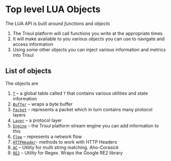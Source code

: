 # Top level LUA Objects

The LUA API is built around *functions* and *objects*

1. The Trisul platform will call functions you write at the appropriate times
2. It will make available to you various *objects* you can use to navigate and access information
3. Using some other objects you can inject various information and metrics into Trisul

## List of objects

The objects are

1. [`T`](https://trisul.org/docs/lua/obj_globalt.html) – a global table called `T` that contains various utilities and state information
2. [`Buffer`](https://trisul.org/docs/lua/obj_buffer.html) – wraps a byte buffer
3. [`Packet`](https://trisul.org/docs/lua/obj_packet.html) – represents a packet which in turn contains many protocol layers
4. [`Layer`](https://trisul.org/docs/lua/obj_layer.html) – a protocol layer
5. [`Engine`](https://trisul.org/docs/lua/obj_engine.html) – the Trisul platform stream engine you can add information to this
6. [`Flow`](https://trisul.org/docs/lua/obj_flowid.html) – represents a network flow
7. [`HTTPHeader`](https://trisul.org/docs/lua/obj_httpheader.html)- methods to work with HTTP Headers
8. [`AC`](https://trisul.org/docs/lua/obj_ac.html) – Utility for multi string matching. Aho-Corasick
9. [`RE2`](https://trisul.org/docs/lua/obj_re2.html) – Utility for Regex. Wraps the Google RE2 library
